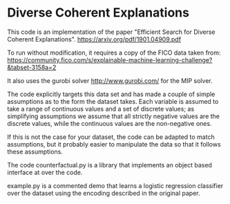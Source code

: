 # Diverse Coherent Explanations

This code is an implementation of the paper "Efficient Search for Diverse
Coherent Explanations". 
https://arxiv.org/pdf/1901.04909.pdf 

To run without modification, it requires a copy of the
FICO data taken from:
https://community.fico.com/s/explainable-machine-learning-challenge?&tabset-3158a=2

It also uses the gurobi solver http://www.gurobi.com/ for the MIP solver. 

The code explicitly targets this data set and has made a couple of simple
assumptions as to the form the dataset takes. Each variable is assumed to take a
range of continuous values and a set of discrete values; as simplifying
assumptions we assume that all strictly negative values are the discrete values,
while the continuous values are the non-negative ones.

If this is not the case for your dataset, the code can be adapted to match
assumptions, but it probably easier to manipulate the data so that it follows
these assumptions.

The code counterfactual.py is a library that implements an object based
interface at over the code. 

example.py is a commented demo that learns a logistic
regression classifier over the dataset using the encoding described in the
original paper.



